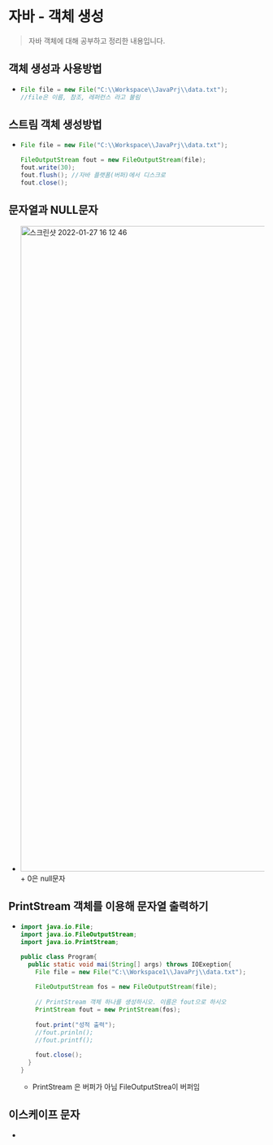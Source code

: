 # 자바 - 객체 생성

> 자바 객체에 대해 공부하고 정리한 내용입니다.



## 객체 생성과 사용방법

+ ~~~Java
  File file = new File("C:\\Workspace\\JavaPrj\\data.txt");
  //file은 이름, 참조, 레퍼런스 라고 불림
  ~~~



## 스트림 객체 생성방법

+ ~~~Java
  File file = new File("C:\\Workspace\\JavaPrj\\data.txt");
  
  FileOutputStream fout = new FileOutputStream(file);
  fout.write(30);
  fout.flush(); //자바 플랫폼(버퍼)에서 디스크로
  fout.close();
  ~~~



## 문자열과 NULL문자

+ <img width="1270" alt="스크린샷 2022-01-27 16 12 46" src="https://user-images.githubusercontent.com/88477839/151309382-06e092fd-4fb1-4839-888c-94d44573f143.png">
  + 0은 null문자



## PrintStream 객체를 이용해 문자열 출력하기

+ ~~~java
  import java.io.File;
  import java.io.FileOutputStream;
  import java.io.PrintStream;
  
  public class Program{
    public static void mai(String[] args) throws IOExeption{
      File file = new File("C:\\Workspace1\\JavaPrj\\data.txt");
      
      FileOutputStream fos = new FileOutputStream(file);
      
      // PrintStream 객체 하나를 생성하시오. 이름은 fout으로 하시오
      PrintStream fout = new PrintStream(fos);
      
      fout.print("성적 출력");
      //fout.prinln();
      //fout.printf();
      
      fout.close();
    }
  }
  ~~~

  + PrintStream 은 버퍼가 아님 FileOutputStrea이 버퍼임



## 이스케이프 문자

+ 
